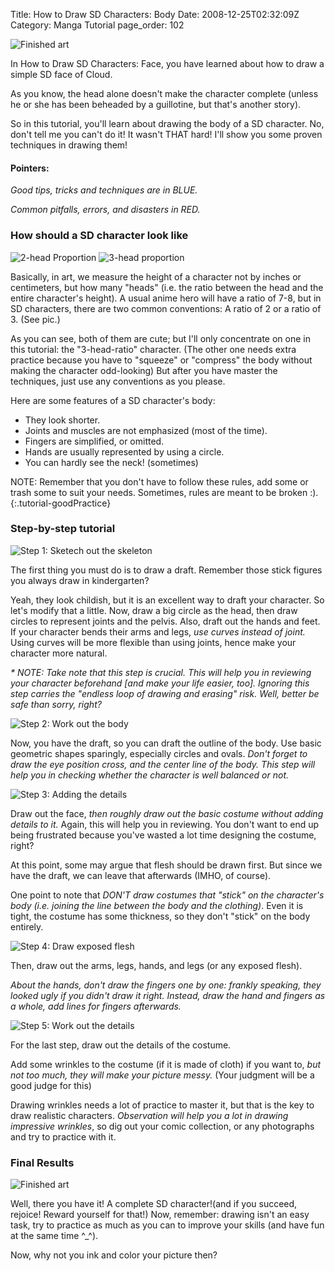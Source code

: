 Title: How to Draw SD Characters: Body
Date: 2008-12-25T02:32:09Z
Category: Manga Tutorial
page_order: 102

![Finished art]({filename}/images/2008/12/finished.gif)

In How to Draw SD Characters: Face, you have learned about how to draw a simple
SD face of Cloud.

As you know, the head alone doesn't make the character complete (unless he or
she has been beheaded by a guillotine, but that's another story).

So in this tutorial, you'll learn about drawing the body of a SD character. No,
don't tell me you can't do it! It wasn't THAT hard!  I'll show you some proven
techniques in drawing them!

#### Pointers:

<em class="tutorial-goodPractice">Good tips, tricks and techniques are in BLUE.</em>

<em class="tutorial-badPractice">Common pitfalls, errors, and disasters in RED.</em>

### How should a SD character look like

![2-head Proportion]({filename}/images/2008/12/2head.jpg)
![3-head proportion]({filename}/images/2008/12/3head.jpg)

Basically, in art, we measure the height of a character not by inches or
centimeters, but how many "heads" (i.e. the ratio between the head and the
entire character's height). A usual anime hero will have a ratio of 7-8, but in
SD characters, there are two common conventions: A ratio of 2 or a ratio of 3.
(See pic.)

As you can see, both of them are cute; but I'll only concentrate on one in this
tutorial: the "3-head-ratio" character. (The other one needs extra practice
because you have to "squeeze" or "compress" the body without making the
character odd-looking) But after you have master the techniques, just use any
conventions as you please.

Here are some features of a SD character's body:

- They look shorter.
- Joints and muscles are not emphasized (most of the time).
- Fingers are simplified, or omitted.
- Hands are usually represented by using a circle.
- You can hardly see the neck! (sometimes)

NOTE: Remember that you don't have to follow these rules, add some or trash
some to suit your needs.  Sometimes, rules are meant to be broken :).
{:.tutorial-goodPractice}

### Step-by-step tutorial

![Step 1: Sketech out the skeleton]({filename}/images/2008/12/step1.gif)

The first thing you must do is to draw a draft. Remember those stick figures
you always draw in kindergarten?

Yeah, they look childish, but it is an excellent way to draft your character.
So let's modify that a little. Now, draw a big circle as the head, then draw
circles to represent joints and the pelvis. Also, draft out the hands and feet.
If your character bends their arms and legs, <em
class="tutorial-goodPractice">use curves instead of joint.</em> Using curves
will be more flexible than using joints, hence make your character more
natural.

<em class="tutorial-goodPractice">\* NOTE: Take note that this step is crucial.
This will help you in reviewing your character beforehand [and make your life
easier, too].</em> <em class= "tutorial-badPractice">Ignoring this step carries
the "endless loop of drawing and erasing" risk. Well, better be safe than
sorry, right?</em>

![Step 2: Work out the body]({filename}/images/2008/12/step2.gif)

Now, you have the draft, so you can draft the outline of the body. Use basic
geometric shapes sparingly, especially circles and ovals. <em
class="tutorial-goodPractice">Don't forget to draw the eye position cross, and
the center line of the body. This step will help you in checking whether the
character is well balanced or not.</em>

![Step 3: Adding the details]({filename}/images/2008/12/step3.gif)

Draw out the face, <em class="tutorial-goodPractice">then roughly draw out
the basic costume without adding details to it.</em> Again, this will help
you in reviewing. You don't want to end up being frustrated because you've
wasted a lot time designing the costume, right?

At this point, some may argue that flesh should be drawn first.  But since we
have the draft, we can leave that afterwards (IMHO, of course).

One point to note that <em class="tutorial-badPractice">DON'T draw costumes
that "stick" on the character's body (i.e. joining the line between the body
and the clothing)</em>. Even it is tight, the costume has some thickness, so
they don't "stick" on the body entirely.

![Step 4: Draw exposed flesh]({filename}/images/2008/12/step4.gif)

Then, draw out the arms, legs, hands, and legs (or any exposed flesh).

<em class="tutorial-badPractice">About the hands, don't draw the fingers one by
one: frankly speaking, they looked ugly if you didn't draw it right.</em> <em
class= "tutorial-goodPractice">Instead, draw the hand and fingers as a whole,
add lines for fingers afterwards.</em>

![Step 5: Work out the details]({filename}/images/2008/12/step5.gif)

For the last step, draw out the details of the costume.

Add some wrinkles to the costume (if it is made of cloth) if you want to, <em
class="tutorial-badPractice">but not too much, they will make your picture
messy.</em> (Your judgment will be a good judge for this)

Drawing wrinkles needs a lot of practice to master it, but that is the key to
draw realistic characters. <em class= "tutorial-goodPractice">Observation will
help you a lot in drawing impressive wrinkles</em>, so dig out your comic
collection, or any photographs and try to practice with it.

### Final Results

![Finished art]({filename}/images/2008/12/finished.gif)

Well, there you have it! A complete SD character!(and if you succeed, rejoice!
Reward yourself for that!) Now, remember: drawing isn't an easy task, try to
practice as much as you can to improve your skills (and have fun at the same
time ^\_^).

Now, why not you ink and color your picture then?
